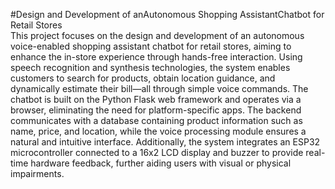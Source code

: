 #Design and Development of anAutonomous Shopping AssistantChatbot for Retail Stores
<br>
This project focuses on the design and development of an autonomous voice-enabled shopping assistant
chatbot for retail stores, aiming to enhance the in-store experience through hands-free interaction. Using speech
recognition and synthesis technologies, the system enables customers to search for products, obtain location
guidance, and dynamically estimate their bill—all through simple voice commands. The chatbot is built on the Python
Flask web framework and operates via a browser, eliminating the need for platform-specific apps. The backend
communicates with a database containing product information such as name, price, and location, while the voice
processing module ensures a natural and intuitive interface. Additionally, the system integrates an ESP32
microcontroller connected to a 16x2 LCD display and buzzer to provide real-time hardware feedback, further aiding
users with visual or physical impairments. 
